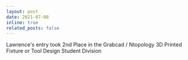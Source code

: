 ```yaml
---
layout: post
date: 2021-07-08
inline: true
related_posts: false
---
```


Lawrence's entry took 2nd Place in the Grabcad / Ntopology 3D Printed Fixture or Tool Design Student Division
